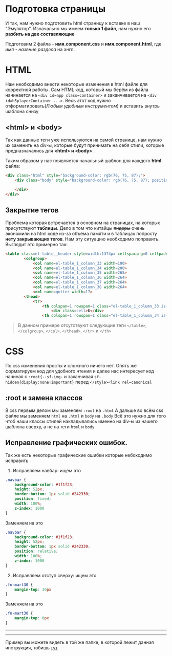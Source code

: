 # Подготовка страницы 

И так, нам нужно подготовить html страницу к вставке в наш "Эмулятор". Изначально мы имеем **только 1 файл**, нам нужно его **разбить на две составляющие**

Подготовим 2 файла - **имя.component.css** и **имя.component.html**, где *имя - назвние раздела* на англ.


# HTML

Нам необходимо внести некоторые изменения в html файле для корректной работы.
Сам HTML код, который мы берём из файла начинается на `<div id=app class=container>` и заканчивается на `<div id=h5playerContainer ...>`.  Весь этот код нужно отформатировать(*Любым удобным инструментом*) и вставить внутрь шаблона снизу

## \<html\> и \<body\>

Так как данные теги уже используются на самой странице, нам нужно их заменить на div-ы, которые будут принимать на себя стили, которые предназначались для **\<html\> и \<body\>**.

Таким образом у нас появляется начальный шаблон для каждого **html** файла:

```html
<div class="html" style="background-color: rgb(76, 75, 87);">
    <div class="body" style="background-color: rgb(76, 75, 87); position: static; overflow: visible;">
    	
    </div>
</div>
```


## Закрытие тегов

Проблема которая встречается в основном на страницах, на которых присутствуют **таблицы**. Дело в том что китайцы ~~пидоры~~ очень экономили на html коде из-за объёма памяти и в таблицах попросту **нету закрывающих тегов**. Нам эту ситуацию необходимо поправить. Выглядит это примерно так:

```html
<table class=el-table__header style=width:1374px cellspacing=0 cellpadding=0 border=0>  
	    <colgroup>  
		    <col name=el-table_1_column_33 width=100>  
		    <col name=el-table_1_column_34 width=200>  
		    <col name=el-table_1_column_35 width=265>  
		    <col name=el-table_1_column_36 width=264>  
		    <col name=el-table_1_column_37 width=264>  
		    <col name=el-table_1_column_38 width=264>  
		    <col name=gutter width=17>  
	    <thead>  
		    <tr>  
			    <th colspan=1 rowspan=1 class="el-table_1_column_33 is-center is-leaf">  
				    <div class=cell>№</div>  
			    <th colspan=1 rowspan=1 class="el-table_1_column_34 is-center is-leaf">
```
>В данном примере отсутствуют следующие теги `</table>`, `</colgroup>`, `</col>`, `</thead>`, `</tr>` и `</th>`

# CSS
По css изменения просты и сложного ничего нет.
Опять же форматируем код для удобного чтения и далее нас интересует код начиная с `:root{--sf-img-` и заканчивая `sf-hidden{display:none!important}` перед `</style><link rel=canonical`

## :root и замена классов

В css первым делом мы заменяем `:root` на `.html`
А дальше во всём css файле мы заменяем `html` на `.html` и `body` на `.body`
Всё это нужно для того чтоб наши классы стилей накладывались именно на div-ы из нашего шаблона сверху, а не на теги `html` и `body`

## Исправление графических ошибок.
Так же есть некоторые графические ошибки которые небоходимо исправить
1) Исправляем навбар:
ищем это
```css
.navbar { 
    background-color: #1f1f23; 
	height: 52px; 
	border-bottom: 1px solid #242330; 
	position: fixed; 
	width: 100%; 
	z-index: 1000 
}
```
Заменяем на это
```css
.navbar {
	background-color: #1f1f23;
	height: 52px;
	border-bottom: 1px solid #242330;
	position: relative;
	width: 100%;
	z-index: 1000
}
```
2) Исправляем отступ сверху:
ищем это
```css
.fn-mart30 {
	margin-top: 30px
}
```
Заменяем на это
```css
.fn-mart30 {
	margin-top: 0px
}
```

---
---
Пример вы можете видеть в той же папке, в которой лежит данная инструкция, тобишь [тут](https://github.com/Parad1seF0x/guide-pack/tree/main/web)